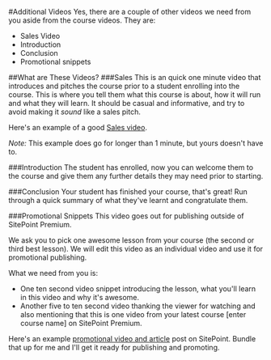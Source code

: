 #Additional Videos
Yes, there are a couple of other videos we need from you aside from the course videos. They are:

- Sales Video
- Introduction
- Conclusion
- Promotional snippets

##What are These Videos?
###Sales
This is an quick one minute video that introduces and pitches the course prior to a student enrolling into the course. This is where you tell them what this course is about, how it will run and what they will learn. It should be casual and informative, and try to avoid making it _sound_ like a sales pitch.

Here's an example of a good [Sales video](https://d3rj1gznkm47xj.cloudfront.net/2d87156c632039a218eb07a6b252a5a4.mp4). 

_Note:_ This example does go for longer than 1 minute, but yours doesn't have to.

###Introduction
The student has enrolled, now you can welcome them to the course and give them any further details they may need prior to starting.

###Conclusion
Your student has finished your course, that's great! Run through a quick summary of what they've learnt and congratulate them.

###Promotional Snippets
This video goes out for publishing outside of SitePoint Premium.

We ask you to pick one awesome lesson from your course (the second or third best lesson). We will edit this video as an individual video and use it for promotional publishing. 

What we need from you is: 

- One ten second video snippet introducing the lesson, what you'll learn in this video and why it's awesome. 
- Another five to ten second video thanking the viewer for watching and also mentioning that this is one video from your latest course [enter course name] on SitePoint Premium.

Here's an example [promotional video and article](http://www.sitepoint.com/video-your-first-backbone-js-model/) post on SitePoint.
Bundle that up for me and I'll get it ready for publishing and promoting.
